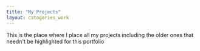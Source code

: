 ```yaml
---
title: "My Projects"
layout: catogories_work
---
```


This is the place where I place all my projects including the older ones that needn't be highlighted for this portfolio
